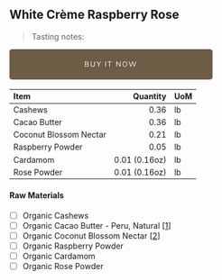 ## White Crème Raspberry Rose
> Tasting notes:

[![Buy Now](/assets/images/buy-now.png "Buy Now")](https://shop.osocra.com/collections/bars/products/22011217)

| Item | Quantity | UoM  |
| :---     | ---:    | :--- |
| Cashews     | 0.36      | lb      |
| Cacao Butter   | 0.36    | lb    |
| Coconut Blossom Nectar     | 0.21      | lb      |
| Raspberry Powder     | 0.05      | lb      |
| Cardamom     | 0.01 (0.16oz)      | lb      |
| Rose Powder  | 0.01 (0.16oz)      | lb      |

#### Raw Materials
- [ ] Organic Cashews 
- [ ] Organic Cacao Butter - Peru, Natural [[1](/vendors)]
- [ ] Organic Coconut Blossom Nectar [[2](/vendors)]
- [ ] Organic Raspberry Powder
- [ ] Organic Cardamom 
- [ ] Organic Rose Powder
